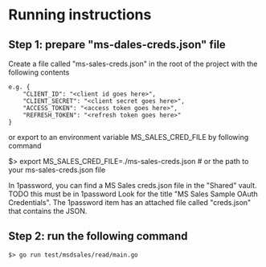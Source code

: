 # Running instructions

## Step 1: prepare "ms-dales-creds.json" file

Create a file called "ms-sales-creds.json" in the root of the project with the following contents

    e.g. {
        "CLIENT_ID": "<client id goes here>",
        "CLIENT_SECRET": "<client secret goes here>",
        "ACCESS_TOKEN": "<access token goes here>",
        "REFRESH_TOKEN": "<refresh token goes here>"
    }

or export to an environment variable MS_SALES_CRED_FILE by following command

$> export MS_SALES_CRED_FILE=./ms-sales-creds.json # or the path to your ms-sales-creds.json file


In 1password, you can find a MS Sales creds.json file in the "Shared" vault. TODO this must be in 1password
Look for the title "MS Sales Sample OAuth Credentials".
The 1password item has an attached file called "creds.json" that contains the JSON.

## Step 2: run the following command

    $> go run test/msdsales/read/main.go